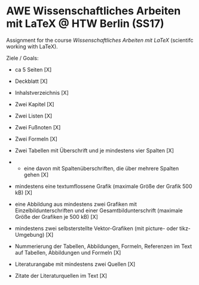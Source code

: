 # AWE Wissenschaftliches Arbeiten mit LaTeX @ HTW Berlin (SS17)

Assignment for the course *Wissenschaftliches Arbeiten mit LaTeX* 
(scientifc working with LaTeX). 

Ziele / Goals:

- ca 5 Seiten [X]
- Deckblatt [X]
- Inhalstverzeichnis [X]

- Zwei Kapitel [X]
- Zwei Listen [X]
- Zwei Fußnoten [X]
- Zwei Formeln [X]
- Zwei Tabellen mit Überschrift und je mindestens vier Spalten [X]
- + eine davon mit Spaltenüberschriften, die über mehrere Spalten gehen [X]
- mindestens eine textumflossene Grafik (maximale Größe der Grafik 500 kB) [X]
- eine Abbildung aus mindestens zwei Grafiken mit Einzelbildunterschriften und einer Gesamtbildunterschrift
(maximale Größe der Grafiken je 500 kB) [X]
- mindestens zwei selbsterstellte Vektor-Grafiken (mit picture- oder tikz-Umgebung) [X]
- Nummerierung der Tabellen, Abbildungen, Formeln, Referenzen im Text auf Tabellen, Abbildungen
und Formeln [X]
- Literaturangabe mit mindestens zwei Quellen [X]
- Zitate der Literaturquellen im Text [X]

